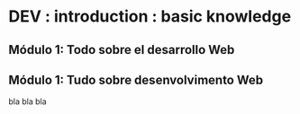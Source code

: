 # DEV : introduction : basic knowledge

## Módulo 1: Todo sobre el desarrollo Web

## Módulo 1: Tudo sobre desenvolvimento Web

bla bla bla
